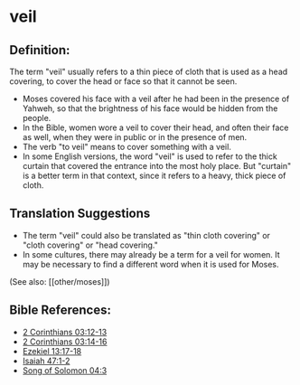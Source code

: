 # veil #

## Definition: ##

The term "veil" usually refers to a thin piece of cloth that is used as a head covering, to cover the head or face so that it cannot be seen.

* Moses covered his face with a veil after he had been in the presence of Yahweh, so that the brightness of his face would be hidden from the people.
* In the Bible, women wore a veil to cover their head, and often their face as well, when they were in public or in the presence of men.
* The verb "to veil" means to cover something with a veil.
* In some English versions, the word "veil" is used to refer to the thick curtain that covered the entrance into the most holy place. But "curtain" is a better term in that context, since it refers to a heavy, thick piece of cloth.

## Translation Suggestions ##

* The term "veil" could also be translated as "thin cloth covering" or "cloth covering" or "head covering."
* In some cultures, there may already be a term for a veil for women. It may be necessary to find a different word when it is used for Moses.

(See also: [[other/moses]])

## Bible References: ##

* [2 Corinthians 03:12-13](en/tn/2co/help/03/12)
* [2 Corinthians 03:14-16](en/tn/2co/help/03/14)
* [Ezekiel 13:17-18](en/tn/ezk/help/13/17)
* [Isaiah 47:1-2](en/tn/isa/help/47/01)
* [Song of Solomon 04:3](en/tn/sng/help/04/03)